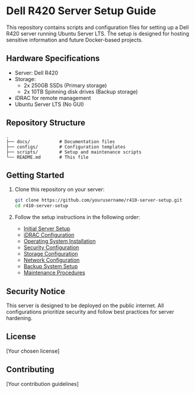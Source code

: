 # Dell R420 Server Setup Guide

This repository contains scripts and configuration files for setting up a Dell R420 server running Ubuntu Server LTS. The setup is designed for hosting sensitive information and future Docker-based projects.

## Hardware Specifications
- Server: Dell R420
- Storage:
  - 2x 250GB SSDs (Primary storage)
  - 2x 10TB Spinning disk drives (Backup storage)
- iDRAC for remote management
- Ubuntu Server LTS (No GUI)

## Repository Structure
```
.
├── docs/           # Documentation files
├── configs/        # Configuration templates
├── scripts/        # Setup and maintenance scripts
└── README.md       # This file
```

## Getting Started

1. Clone this repository on your server:
   ```bash
   git clone https://github.com/yourusername/r410-server-setup.git
   cd r410-server-setup
   ```

2. Follow the setup instructions in the following order:
   - [Initial Server Setup](docs/01-initial-setup.md)
   - [iDRAC Configuration](docs/02-idrac-setup.md)
   - [Operating System Installation](docs/03-os-installation.md)
   - [Security Configuration](docs/04-security-setup.md)
   - [Storage Configuration](docs/05-storage-setup.md)
   - [Network Configuration](docs/06-network-setup.md)
   - [Backup System Setup](docs/07-backup-setup.md)
   - [Maintenance Procedures](docs/08-maintenance.md)

## Security Notice
This server is designed to be deployed on the public internet. All configurations prioritize security and follow best practices for server hardening.

## License
[Your chosen license]

## Contributing
[Your contribution guidelines] 